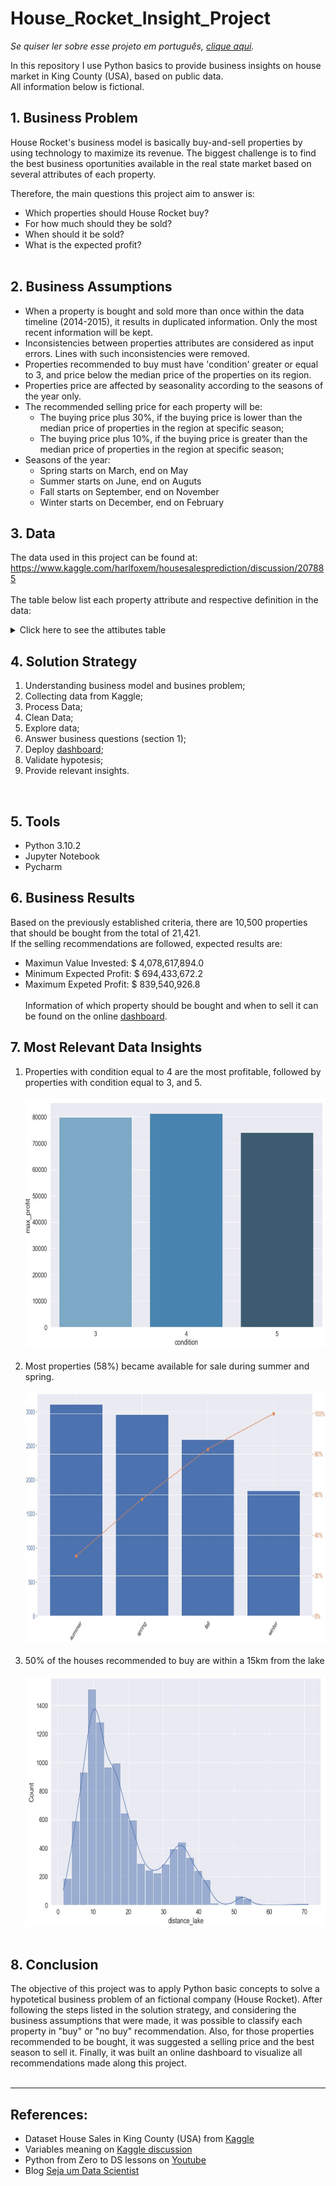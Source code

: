 # House_Rocket_Insight_Project

<i>Se quiser ler sobre esse projeto em português, [clique aqui](https://github.com/felipefvasconcelos/House_Rocket_Insight_Project/blob/main/README_POR_BR.md).</i>

In this repository I use Python basics to provide business insights on house market in King County (USA), based on public data. <br>
All information below is fictional.

## 1. Business Problem
House Rocket's business model is basically buy-and-sell properties by using technology to maximize its revenue. The biggest challenge is to find the best business oportunities available in the real state market based on several attributes of each property.

Therefore, the main questions this project aim to answer is:
   * Which properties should House Rocket buy?
   * For how much should they be sold?
   * When should it be sold?
   * What is the expected profit?<br><br>

## 2. Business Assumptions
* When a property is bought and sold more than once within the data timeline (2014-2015), it results in duplicated information. Only the most recent information will be kept.
* Inconsistencies between properties attributes are considered as input errors. Lines with such inconsistencies were removed.
* Properties recommended to buy must have 'condition' greater or equal to 3, and price below the median price of the properties on its region.
* Properties price are affected by seasonality according to the seasons of the year only.
* The recommended selling price for each property will be:
  * The buying price plus 30%, if the buying price is lower than the median price of properties in the region at specific season;
  * The buying price plus 10%, if the buying price is greater than the median price of properties in the region at specific season;
* Seasons of the year:
   * Spring starts on March, end on May
   * Summer starts on June, end on Auguts
   * Fall starts on September, end on November
   * Winter starts on December, end on February

## 3. Data
The data used in this project can be found at:<br>
https://www.kaggle.com/harlfoxem/housesalesprediction/discussion/207885
<br><br>
The table below list each property attribute and respective definition in the data:<br>

<details><summary>Click here to see the attibutes table</summary><br>
  
Attribute | Definition
------------ | -------------
|id | Unique ID for each property available|
|date | Date that the property was available|
|price | Sale price of each property |
|bedrooms | Number of bedrooms|
|bathrooms | Number of bathrooms, where .5 accounts for a room with a toilet but no shower, and .75 or ¾ bath is a bathroom that contains one sink, one toilet and either a shower or a bath.|
|sqft_living | Square footage of the apartments interior living space|
|sqft_lot | Square footage of the land space|
|floors | Number of floors|
|waterfront | A dummy variable for whether the apartment was overlooking the waterfront or not|
|view | An index from 0 to 4 of how good the view of the property was|
|condition | An index from 1 to 5 on the condition of the apartment|
|grade | An index from 1 to 13, where 1-3 falls short of building construction and design, 7 has an average level of construction and design, and 11-13 have a high quality level of construction and design.|
|sqft_above | The square footage of the interior housing space that is above ground level|
|sqft_basement | The square footage of the interior housing space that is below ground level|
|yr_built | The year the property was initially built|
|yr_renovated | The year of the property’s last renovation|
|zipcode | What zipcode area the property is in|
|lat | Lattitude|
|long | Longitude|
|sqft_living15 | The square footage of interior housing living space for the nearest 15 neighbors|
|sqft_lot15 | The square footage of the land lots of the nearest 15 neighbors|
</details>

## 4. Solution Strategy
1. Understanding business model and busines problem;
2. Collecting data from Kaggle;
3. Process Data;
4. Clean Data;
5. Explore data;
6. Answer business questions (section 1);
7. Deploy [dashboard](https://house-rocket-insights-db.herokuapp.com/);
8. Validate hypotesis;
9. Provide relevant insights.
<br>

## 5. Tools
* Python 3.10.2
* Jupyter Notebook
* Pycharm

## 6. Business Results
Based on the previously established criteria, there are 10,500 properties that should be bought from the total of 21,421.<br>
If the selling recommendations are followed, expected results are:
* Maximun Value Invested: $ 4,078,617,894.0
* Minimum Expected Profit: $ 694,433,672.2
* Maximum Expeted Profit: $ 839,540,926.8
<br><br>
Information of which property should be bought and when to sell it can be found on the online [dashboard](https://house-rocket-insights-db.herokuapp.com/).

## 7. Most Relevant Data Insights
1. Properties with condition equal to 4 are the most profitable, followed by properties with condition equal to 3, and 5.<br><br>
<img src="https://github.com/felipefvasconcelos/House_Rocket_Insight_Project/blob/main/assets/hipotesis_8.JPG" width="700" height="400"><br><br>
2. Most properties (58%) became available for sale during summer and spring.<br><br>
<img src="https://github.com/felipefvasconcelos/House_Rocket_Insight_Project/blob/main/assets/hipotesis_9.JPG" width="800" height="400"><br><br>
4. 50% of the houses recommended to buy are within a 15km from the lake<br><br>
<img src="https://github.com/felipefvasconcelos/House_Rocket_Insight_Project/blob/main/assets/hipotesis_10.JPG" width="700" height="400"><br><br>

## 8. Conclusion
The objective of this project was to apply Python basic concepts to solve a hypotetical business problem of an fictional company (House Rocket). After following the steps listed in the solution strategy, and considering the business assumptions that were made, it was possible to classify each property in "buy" or "no buy" recommendation. Also, for those properties recommended to be bought, it was suggested a selling price and the best season to sell it. Finally, it was built an online dashboard to visualize all recommendations made along this project.
<br><br>

---
## References:
* Dataset House Sales in King County (USA) from [Kaggle](https://www.kaggle.com/harlfoxem/housesalesprediction)
* Variables meaning on [Kaggle discussion](https://www.kaggle.com/harlfoxem/housesalesprediction/discussion/207885)
* Python from Zero to DS lessons on [Youtube](https://www.youtube.com/watch?v=1xXK_z9M6yk&list=PLZlkyCIi8bMprZgBsFopRQMG_Kj1IA1WG&ab_channel=SejaUmDataScientist)
* Blog [Seja um Data Scientist](https://sejaumdatascientist.com/os-5-projetos-de-data-science-que-fara-o-recrutador-olhar-para-voce/)
